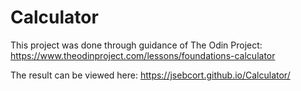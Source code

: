 # Calculator

This project was done through guidance of The Odin Project: https://www.theodinproject.com/lessons/foundations-calculator

The result can be viewed here: https://jsebcort.github.io/Calculator/
